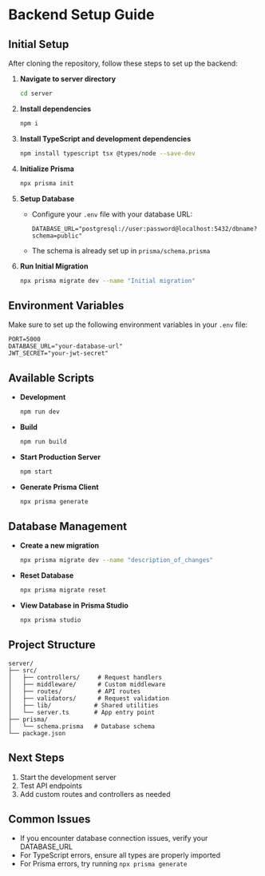# Backend Setup Guide

## Initial Setup
After cloning the repository, follow these steps to set up the backend:

1. **Navigate to server directory**
   ```bash
   cd server
   ```

2. **Install dependencies**
   ```bash
   npm i
   ```

3. **Install TypeScript and development dependencies**
   ```bash
   npm install typescript tsx @types/node --save-dev
   ```

4. **Initialize Prisma**
   ```bash
   npx prisma init
   ```

5. **Setup Database**
   - Configure your `.env` file with your database URL:
     ```env
     DATABASE_URL="postgresql://user:password@localhost:5432/dbname?schema=public"
     ```
   - The schema is already set up in `prisma/schema.prisma`

6. **Run Initial Migration**
   ```bash
   npx prisma migrate dev --name "Initial migration"
   ```

## Environment Variables
Make sure to set up the following environment variables in your `.env` file:

```env
PORT=5000
DATABASE_URL="your-database-url"
JWT_SECRET="your-jwt-secret"
```

## Available Scripts

- **Development**
  ```bash
  npm run dev
  ```

- **Build**
  ```bash
  npm run build
  ```

- **Start Production Server**
  ```bash
  npm start
  ```

- **Generate Prisma Client**
  ```bash
  npx prisma generate
  ```

## Database Management

- **Create a new migration**
  ```bash
  npx prisma migrate dev --name "description_of_changes"
  ```

- **Reset Database**
  ```bash
  npx prisma migrate reset
  ```

- **View Database in Prisma Studio**
  ```bash
  npx prisma studio
  ```

## Project Structure
```
server/
├── src/
│   ├── controllers/     # Request handlers
│   ├── middleware/      # Custom middleware
│   ├── routes/          # API routes
│   ├── validators/      # Request validation
│   ├── lib/            # Shared utilities
│   └── server.ts       # App entry point
├── prisma/
│   └── schema.prisma   # Database schema
└── package.json
```

## Next Steps
1. Start the development server
2. Test API endpoints
3. Add custom routes and controllers as needed

## Common Issues
- If you encounter database connection issues, verify your DATABASE_URL
- For TypeScript errors, ensure all types are properly imported
- For Prisma errors, try running `npx prisma generate`